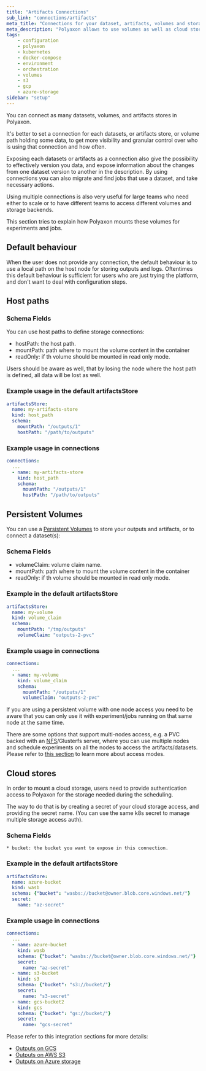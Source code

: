 ```yaml
---
title: "Artifacts Connections"
sub_link: "connections/artifacts"
meta_title: "Connections for your dataset, artifacts, volumes and storage in Polyaxon - Configuration"
meta_description: "Polyaxon allows to use volumes as well as cloud stores for storing outputs and artifacts, and connecting datasets."
tags:
    - configuration
    - polyaxon
    - kubernetes
    - docker-compose
    - environment
    - orchestration
    - volumes
    - s3
    - gcp
    - azure-storage
sidebar: "setup"
---
```


You can connect as many datasets, volumes, and artifacts stores in Polyaxon.
 
It's better to set a connection for each datasets, or artifacts store, or volume path holding some data, 
to get more visibility and granular control over who is using that connection and how often.

Exposing each datasets or artifacts as a connection also give the possibility to 
effectively version you data, and expose information about the changes from one dataset version to another in the description.
By using connections you can also migrate and find jobs that use a dataset, and take necessary actions.

Using multiple connections is also very useful for large teams who need either to scale or
to have different teams to access different volumes and storage backends.

This section tries to explain how Polyaxon mounts these volumes for experiments and jobs.

## Default behaviour

When the user does not provide any connection, the default behaviour is to use a local path on the host node for storing outputs and logs. 
Oftentimes this default behaviour is sufficient for users who are just trying the platform, and don't want to deal with configuration steps.

## Host paths


### Schema Fields

You can use host paths to define storage connections:

  * hostPath: the host path.
  * mountPath: path where to mount the volume content in the container
  * readOnly: if th volume should be mounted in read only mode.

Users should be aware as well, that by losing the node where the host path is defined, all data will be lost as well.

### Example usage in the default artifactsStore

```yaml
artifactsStore:
  name: my-artifacts-store
  kind: host_path
  schema:
    mountPath: "/outputs/1"
    hostPath: "/path/to/outputs"
```

### Example usage in connections

```yaml
connections:
  ...
  - name: my-artifacts-store
    kind: host_path
    schema:
      mountPath: "/outputs/1"
      hostPath: "/path/to/outputs"
```

## Persistent Volumes

You can use a [Persistent Volumes](https://kubernetes.io/docs/concepts/storage/persistent-volumes/) to store your outputs and artifacts, or to connect a dataset(s):

### Schema Fields

  * volumeClaim: volume claim name.
  * mountPath: path where to mount the volume content in the container
  * readOnly: if th volume should be mounted in read only mode.

### Example in the default artifactsStore

```yaml
artifactsStore:
  name: my-volume
  kind: volume_claim
  schema:
    mountPath: "/tmp/outputs"
    volumeClaim: "outputs-2-pvc"
```

### Example usage in connections

```yaml
connections:
  ...
  - name: my-volume
    kind: volume_claim
    schema:
      mountPath: "/outputs/1"
      volumeClaim: "outputs-2-pvc"
```

If you are using a persistent volume with one node access you need to be aware that you can only use it with experiment/jobs running on that same node at the same time.

There are some options that support multi-nodes access, e.g. a PVC backed with an [NFS](/integrations/outputs-on-nfs/)/Glusterfs server, 
where you can use multiple nodes and schedule experiments on all the nodes to access the artifacts/datasets. 
Please refer to [this section](https://kubernetes.io/docs/concepts/storage/persistent-volumes/#access-modes) to learn more about access modes.

## Cloud stores

In order to mount a cloud storage, 
users need to provide authentication access to Polyaxon for the storage needed during the scheduling.

The way to do that is by creating a secret of your cloud storage access, 
and providing the secret name. 
(You can use the same k8s secret to manage multiple storage access auth).

### Schema Fields

    * bucket: the bucket you want to expose in this connection.


### Example in the default artifactsStore

```yaml
artifactsStore:
  name: azure-bucket
  kind: wasb
  schema: {"bucket": "wasbs://bucket@owner.blob.core.windows.net/"}
  secret:
    name: "az-secret"
```

### Example usage in connections

```yaml
connections:
  ...
  - name: azure-bucket
    kind: wasb
    schema: {"bucket": "wasbs://bucket@owner.blob.core.windows.net/"}
    secret:
      name: "az-secret"
  - name: s3-bucket
    kind: s3
    schema: {"bucket": "s3://bucket/"}
    secret:
      name: "s3-secret"
  - name: gcs-bucket2
    kind: gcs
    schema: {"bucket": "gs://bucket/"}
    secret:
      name: "gcs-secret"
```

Please refer to this integration sections for more details:

 * [Outputs on GCS](/integrations/outputs-on-gcs/)
 * [Outputs on AWS S3](/integrations/outputs-on-s3/)
 * [Outputs on Azure storage](/integrations/outputs-on-azure/)
